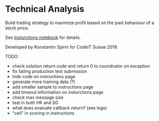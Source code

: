 # Technical Analysis

Build trading strategy to maximize profit based on the past behaviour of a stock price.

See [Insturctions notebook](instructions.ipynb) for details.

Developed by Konstantin Spirin for CodeIT Suisse 2019.

TODO:

- check solution return code and return 0 to cooridnator on exception
- fix failing production test submission
- hide code on instructions page
- generate more training data (?)
- add smaller sample to instructions page
- add timeout information on insturctions page
- check max message size
- test in both HK and SG
- what does evaluate callback return? (see logs)
- "ceil" in scoring in instructions